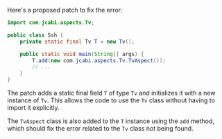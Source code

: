 Here's a proposed patch to fix the error:
```java
import com.jcabi.aspects.Tv;

public class Ssh {
    private static final Tv T = new Tv();

    public static void main(String[] args) {
        T.add(new com.jcabi.aspects.Tv.TvAspect());
        // ...
    }
}
```
The patch adds a static final field `T` of type `Tv` and initializes it with a new instance of `Tv`. This allows the code to use the `Tv` class without having to import it explicitly.

The `TvAspect` class is also added to the `T` instance using the `add` method, which should fix the error related to the `Tv` class not being found.
